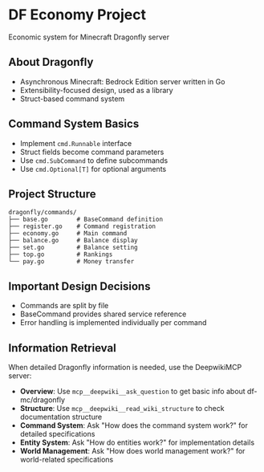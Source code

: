 # DF Economy Project

Economic system for Minecraft Dragonfly server

## About Dragonfly
- Asynchronous Minecraft: Bedrock Edition server written in Go
- Extensibility-focused design, used as a library
- Struct-based command system

## Command System Basics
- Implement `cmd.Runnable` interface
- Struct fields become command parameters
- Use `cmd.SubCommand` to define subcommands
- Use `cmd.Optional[T]` for optional arguments

## Project Structure
```
dragonfly/commands/
├── base.go        # BaseCommand definition
├── register.go    # Command registration
├── economy.go     # Main command
├── balance.go     # Balance display
├── set.go         # Balance setting
├── top.go         # Rankings
└── pay.go         # Money transfer
```

## Important Design Decisions
- Commands are split by file
- BaseCommand provides shared service reference
- Error handling is implemented individually per command

## Information Retrieval
When detailed Dragonfly information is needed, use the DeepwikiMCP server:

- **Overview**: Use `mcp__deepwiki__ask_question` to get basic info about df-mc/dragonfly
- **Structure**: Use `mcp__deepwiki__read_wiki_structure` to check documentation structure
- **Command System**: Ask "How does the command system work?" for detailed specifications
- **Entity System**: Ask "How do entities work?" for implementation details
- **World Management**: Ask "How does world management work?" for world-related specifications